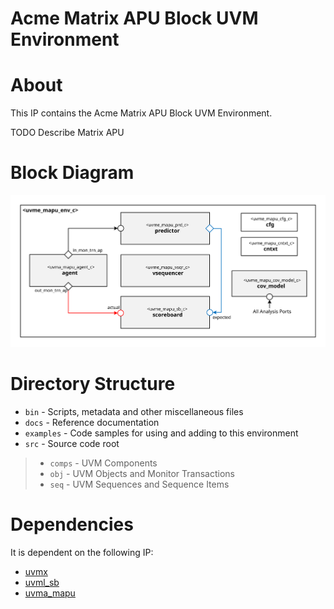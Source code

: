 # Acme Matrix APU Block UVM Environment


# About
This IP contains the Acme Matrix APU Block UVM Environment.

TODO Describe Matrix APU


# Block Diagram
![alt text](./docs/env_block_diagram.svg "Matrix APU Block UVM Environment Block Diagram")

# Directory Structure
* `bin` - Scripts, metadata and other miscellaneous files
* `docs` - Reference documentation
* `examples` - Code samples for using and adding to this environment
* `src` - Source code root

> * `comps` - UVM Components
> * `obj` - UVM Objects and Monitor Transactions
> * `seq` - UVM Sequences and Sequence Items


# Dependencies
It is dependent on the following IP:

* [uvmx](https://www.mooreio.com/catalog/1152)
* [uvml_sb](https://www.mooreio.com/catalog/1155)
* [uvma_mapu](../uvma_mapu)
